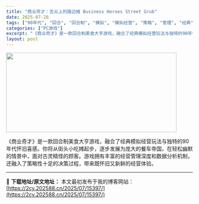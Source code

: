 ```yaml
---
title: "商业奇才：舌尖上的路边摊 Business Heroes Street Grub"
date: 2025-07-28
tags: ["90年代", "回合", "回合制", "模拟", "模拟经营", "策略", "管理", "经典", "经营"]
categories: ["PC游戏"]
excerpt: "《商业奇才》是一款回合制美食大亨游戏，融合了经典模拟经营玩法与独特的90年代怀旧喜感。你将从街头小吃摊起步，逐步发展为庞大的餐车帝国，在轻松幽默的情景中，面对古灵精怪的顾客。游戏拥有丰富的经营管理深度和数据分析机制，还融入了策略性十足的决策过程，带来既怀旧又新鲜的经营体验。"
layout: post
---
```


<img class="aligncenter size-full wp-image-15390" src="https://2cy.202588.cn/wp-content/uploads/2025/07/2025072803380757.webp" alt="" width="460" height="215" />

《商业奇才》是一款回合制美食大亨游戏，融合了经典模拟经营玩法与独特的90年代怀旧喜感。你将从街头小吃摊起步，逐步发展为庞大的餐车帝国，在轻松幽默的情景中，面对古灵精怪的顾客。游戏拥有丰富的经营管理深度和数据分析机制，还融入了策略性十足的决策过程，带来既怀旧又新鲜的经营体验。

---
📖 **下载地址/原文地址：** 本文最初发布于我的博客网站：[https://2cy.202588.cn/2025/07/15397/](https://2cy.202588.cn/2025/07/15397/)

